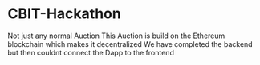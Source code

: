 # CBIT-Hackathon
Not just any normal Auction 
This Auction is build on the Ethereum blockchain which makes it decentralized
We have completed the backend but then couldnt connect the Dapp to the frontend

